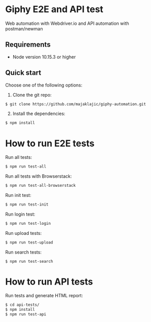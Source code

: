 # Giphy E2E and API test

Web automation with Webdriver.io and API automation with postman/newman

## Requirements

- Node version 10.15.3 or higher

## Quick start

Choose one of the following options:

1. Clone the git repo:

```sh
$ git clone https://github.com/majaklajic/giphy-automation.git
```

2. Install the dependencies:

```sh
$ npm install
```

# How to run E2E tests

Run all tests:

```sh
$ npm run test-all
```

Run all tests with Browserstack:

```sh
$ npm run test-all-browserstack
```

Run init test:

```sh
$ npm run test-init
```

Run login test:

```sh
$ npm run test-login
```

Run upload tests:

```sh
$ npm run test-upload
```

Run search tests:

```sh
$ npm run test-search
```

# How to run API tests

Run tests and generate HTML report:

```sh
$ cd api-tests/
$ npm install
$ npm run test-api
```
